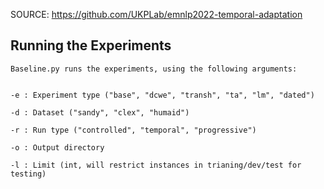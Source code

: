 SOURCE: https://github.com/UKPLab/emnlp2022-temporal-adaptation

## Running the Experiments

```
Baseline.py runs the experiments, using the following arguments:


-e : Experiment type ("base", "dcwe", "transh", "ta", "lm", "dated")

-d : Dataset ("sandy", "clex", "humaid")

-r : Run type ("controlled", "temporal", "progressive")

-o : Output directory

-l : Limit (int, will restrict instances in trianing/dev/test for testing)

```
